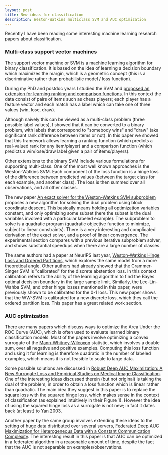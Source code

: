 ```yaml
---
layout: post
title: New ideas for classification
description: Weston-Watkins multiclass SVM and AUC optimization
---
```


Recently I have been reading some interesting machine learning
research papers about classification.

### Multi-class support vector machines

The support vector machine or SVM is a machine learning algorithm for
binary classification. It is based on the idea of learning a decision
boundary which maximizes the margin, which is a geometric concept
(this is a discriminative rather than probabilistic model / loss
function). 

During my PhD and postdoc years I studied the SVM and [proposed an
extension for learning ranking and comparison
functions](https://arxiv.org/abs/1401.8008). In this context the data
consist of pairs of items such as chess players; each player has a
feature vector and each match has a label which can take one of three
values (win, lose, draw). 

Although naively this can be viewed as a multi-class problem (three
possible label values), I showed that it can be converted to a binary
problem, with labels that correspond to "somebody wins" and "draw"
(aka significant rank difference between items or not). In this paper
we showed that this framework allows learning a ranking function
(which predicts a real-valued rank for any item/player) and a
comparison function (which predicts a win/lose/draw label given a pair
of items/players).

Other extensions to the binary SVM include various formulations for
supporting multi-class. One of the most well known approaches is the
Weston-Watkins SVM. Each component of the loss function is a hinge
loss of the difference between predicted values (between the target
class for each example, and another class). The loss is then summed
over all observations, and all other classes.

The new paper [An exact solver for the Weston-Watkins SVM
subproblem](https://arxiv.org/abs/2102.05640) proposes a new algorithm
for solving the dual problem using block coordinate descent. This
basically means holding all optimization variables constant, and only
optimizing some subset (here the subset is the dual variables involved
with a particular labeled example). The subproblem to solve is a
quadratic program (quadratic objective function to minimize, subject
to linear constraints). There is a very interesting and complicated
derivation of the exact solver, and a proof of linear convergence. The
experimental section compares with a previous iterative subproblem
solver, and shows substantial speedups when there are a large number
of classes.

The same authors had a paper at NeurIPS last year, [Weston-Watkins
Hinge Loss and Ordered Partitions](https://arxiv.org/abs/2006.07346),
which explores the same model from a more theoretical angle. Other
authors had already showed that the Crammer-Singer SVM is "calibrated"
for the discrete abstention loss. In this context calibration refers
to the ability of the learning algorithm to find the Bayes optimal
decision boundary in the large sample limit. Similarly, the
Lee-Lin-Wahba SVM, and other hinge losses mentioned in this paper,
were previously shown to be calibrated for the 0-1 loss. This new
paper shows that the WW-SVM is calibrated for a new discrete loss,
which they call the ordered partition loss. This paper has a great
related work section.

### AUC optimization

There are many papers which discuss ways to optimize the Area Under
the ROC Curve (AUC), which is often used to evaluate learned binary
classification models. Most of the papers involve optimizing a convex
surrogate of the
[Mann-Whitney-Wilcoxon](https://en.wikipedia.org/wiki/Mann%E2%80%93Whitney_U_test)
statistic, which involves a double sum, over all negative and positive
examples. Computing this loss function and using it for learning is
therefore quadratic in the number of labeled examples, which means it
is not feasible to scale to large data.

Some possible solutions are discussed in [Robust Deep AUC
Maximization: A New Surrogate Loss and Empirical Studies on Medical
Image Classification](https://arxiv.org/abs/2012.03173). One of the
interesting ideas discussed therein (but not original) is taking the
dual of the problem, in order to obtain a loss function which is
linear rather than quadratic. The main idea they suggest in this paper
is to replace the square loss with the squared hinge loss, which makes
sense in the context of classification (as explained intuitively in
their Figure 1). However the idea of using the squared hinge loss as a
surrogate is not new; in fact it dates back (at least) to [Yan
2003](https://home.cs.colorado.edu/~mozer/Research/Selected%20Publications/reprints/wilcoxon_mann_whitney.pdf).

Another paper by the same group involves extending these ideas to the
setting of huge data distributed over several servers, [Federated Deep
AUC Maximization for Heterogeneous Data with a Constant Communication
Complexity](https://arxiv.org/abs/2102.04635). The interesting result
in this paper is that AUC can be optimized in a federated algorithm in
a reasonable amount of time, despite the fact that the AUC is not
separable on examples/observations.


